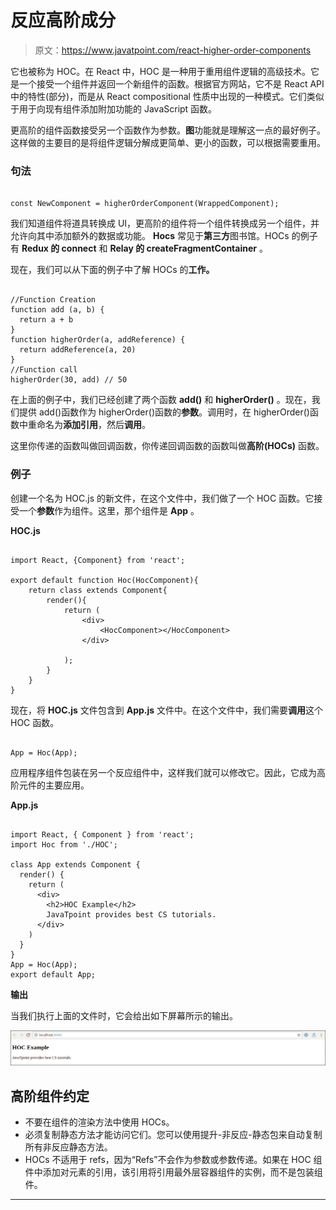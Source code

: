 # 反应高阶成分

> 原文：<https://www.javatpoint.com/react-higher-order-components>

它也被称为 HOC。在 React 中，HOC 是一种用于重用组件逻辑的高级技术。它是一个接受一个组件并返回一个新组件的函数。根据官方网站，它不是 React API 中的特性(部分)，而是从 React compositional 性质中出现的一种模式。它们类似于用于向现有组件添加附加功能的 JavaScript 函数。

更高阶的组件函数接受另一个函数作为参数。**图**功能就是理解这一点的最好例子。这样做的主要目的是将组件逻辑分解成更简单、更小的函数，可以根据需要重用。

### 句法

```

const NewComponent = higherOrderComponent(WrappedComponent);

```

我们知道组件将道具转换成 UI，更高阶的组件将一个组件转换成另一个组件，并允许向其中添加额外的数据或功能。 **Hocs** 常见于**第三方**图书馆。HOCs 的例子有 **Redux 的 connect** 和 **Relay 的 createFragmentContainer** 。

现在，我们可以从下面的例子中了解 HOCs 的**工作。**

```

//Function Creation
function add (a, b) {
  return a + b
}
function higherOrder(a, addReference) {
  return addReference(a, 20)
}
//Function call
higherOrder(30, add) // 50

```

在上面的例子中，我们已经创建了两个函数 **add()** 和 **higherOrder()** 。现在，我们提供 add()函数作为 higherOrder()函数的**参数**。调用时，在 higherOrder()函数中重命名为**添加引用**，然后**调用**。

这里你传递的函数叫做回调函数，你传递回调函数的函数叫做**高阶(HOCs)** 函数。

### 例子

创建一个名为 HOC.js 的新文件，在这个文件中，我们做了一个 HOC 函数。它接受一个**参数**作为组件。这里，那个组件是 **App** 。

**HOC.js**

```

import React, {Component} from 'react';

export default function Hoc(HocComponent){
    return class extends Component{
        render(){
            return (
                <div>
                    <HocComponent></HocComponent>
                </div>

            );
        }
    } 
}

```

现在，将 **HOC.js** 文件包含到 **App.js** 文件中。在这个文件中，我们需要**调用**这个 HOC 函数。

```

App = Hoc(App);

```

应用程序组件包装在另一个反应组件中，这样我们就可以修改它。因此，它成为高阶元件的主要应用。

**App.js**

```

import React, { Component } from 'react';
import Hoc from './HOC';

class App extends Component {
  render() {
    return (
      <div>
        <h2>HOC Example</h2>
        JavaTpoint provides best CS tutorials.
      </div>
    )
  }
}
App = Hoc(App);
export default App;

```

**输出**

当我们执行上面的文件时，它会给出如下屏幕所示的输出。

![React Higher-Order Components](img/9b80eeeb825fc010e16433c23ff8ad1f.png)

## 高阶组件约定

*   不要在组件的渲染方法中使用 HOCs。
*   必须复制静态方法才能访问它们。您可以使用提升-非反应-静态包来自动复制所有非反应静态方法。
*   HOCs 不适用于 refs，因为“Refs”不会作为参数或参数传递。如果在 HOC 组件中添加对元素的引用，该引用将引用最外层容器组件的实例，而不是包装组件。

* * *